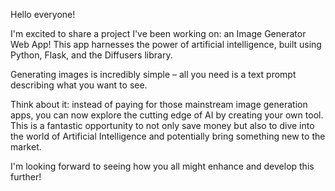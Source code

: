 Hello everyone!

I'm excited to share a project I've been working on: an Image Generator Web App! This app harnesses the power of artificial intelligence, built using Python, Flask, and the Diffusers library.

Generating images is incredibly simple – all you need is a text prompt describing what you want to see.

Think about it: instead of paying for those mainstream image generation apps, you can now explore the cutting edge of AI by creating your own tool. This is a fantastic opportunity to not only save money but also to dive into the world of Artificial Intelligence and potentially bring something new to the market.

I'm looking forward to seeing how you all might enhance and develop this further!
